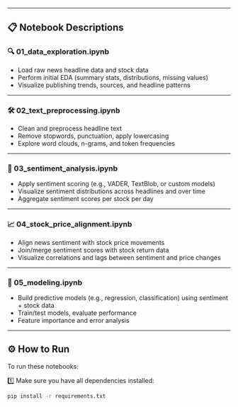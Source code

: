 
---

## 📋 Notebook Descriptions

### 🔍 01_data_exploration.ipynb
- Load raw news headline data and stock data
- Perform initial EDA (summary stats, distributions, missing values)
- Visualize publishing trends, sources, and headline patterns

---

### 🛠 02_text_preprocessing.ipynb
- Clean and preprocess headline text
- Remove stopwords, punctuation, apply lowercasing
- Explore word clouds, n-grams, and token frequencies

---

### 💬 03_sentiment_analysis.ipynb
- Apply sentiment scoring (e.g., VADER, TextBlob, or custom models)
- Visualize sentiment distributions across headlines and over time
- Aggregate sentiment scores per stock per day

---

### 📈 04_stock_price_alignment.ipynb
- Align news sentiment with stock price movements
- Join/merge sentiment scores with stock return data
- Visualize correlations and lags between sentiment and price changes

---

### 🤖 05_modeling.ipynb
- Build predictive models (e.g., regression, classification) using sentiment + stock data
- Train/test models, evaluate performance
- Feature importance and error analysis

---

## ⚙️ How to Run

To run these notebooks:

1️⃣ Make sure you have all dependencies installed:
```bash
pip install -r requirements.txt
